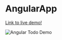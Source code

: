 # AngularApp

[Link to live demo!](https://todo-in-angular-demo.netlify.app/)

![Angular Todo Demo](https://github.com/Ymirke/todo-app-in-web-frameworks/blob/Angular/angular.gif)

